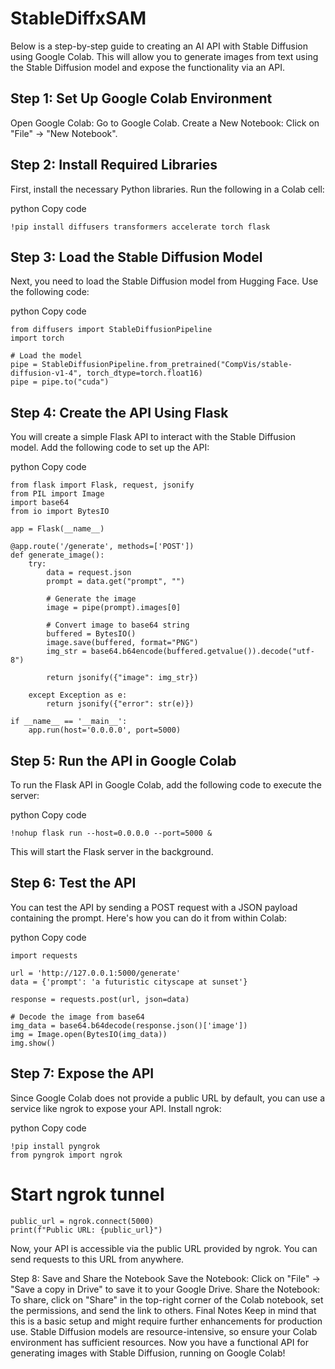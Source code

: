 # StableDiffxSAM
Below is a step-by-step guide to creating an AI API with Stable Diffusion using Google Colab. This will allow you to generate images from text using the Stable Diffusion model and expose the functionality via an API.

## Step 1: Set Up Google Colab Environment
Open Google Colab: Go to Google Colab.
Create a New Notebook: Click on "File" → "New Notebook".
## Step 2: Install Required Libraries
First, install the necessary Python libraries. Run the following in a Colab cell:

python
Copy code
```
!pip install diffusers transformers accelerate torch flask
```
## Step 3: Load the Stable Diffusion Model
Next, you need to load the Stable Diffusion model from Hugging Face. Use the following code:

python
Copy code
```
from diffusers import StableDiffusionPipeline
import torch

# Load the model
pipe = StableDiffusionPipeline.from_pretrained("CompVis/stable-diffusion-v1-4", torch_dtype=torch.float16)
pipe = pipe.to("cuda")
```
## Step 4: Create the API Using Flask
You will create a simple Flask API to interact with the Stable Diffusion model. Add the following code to set up the API:

python
Copy code
```
from flask import Flask, request, jsonify
from PIL import Image
import base64
from io import BytesIO

app = Flask(__name__)

@app.route('/generate', methods=['POST'])
def generate_image():
    try:
        data = request.json
        prompt = data.get("prompt", "")
        
        # Generate the image
        image = pipe(prompt).images[0]
        
        # Convert image to base64 string
        buffered = BytesIO()
        image.save(buffered, format="PNG")
        img_str = base64.b64encode(buffered.getvalue()).decode("utf-8")
        
        return jsonify({"image": img_str})
    
    except Exception as e:
        return jsonify({"error": str(e)})

if __name__ == '__main__':
    app.run(host='0.0.0.0', port=5000)
```
## Step 5: Run the API in Google Colab
To run the Flask API in Google Colab, add the following code to execute the server:

python
Copy code
```
!nohup flask run --host=0.0.0.0 --port=5000 &
```
This will start the Flask server in the background.

## Step 6: Test the API
You can test the API by sending a POST request with a JSON payload containing the prompt. Here's how you can do it from within Colab:

python
Copy code
```
import requests

url = 'http://127.0.0.1:5000/generate'
data = {'prompt': 'a futuristic cityscape at sunset'}

response = requests.post(url, json=data)

# Decode the image from base64
img_data = base64.b64decode(response.json()['image'])
img = Image.open(BytesIO(img_data))
img.show()
```
## Step 7: Expose the API
Since Google Colab does not provide a public URL by default, you can use a service like ngrok to expose your API. Install ngrok:

python
Copy code
```
!pip install pyngrok
from pyngrok import ngrok
```
# Start ngrok tunnel
```
public_url = ngrok.connect(5000)
print(f"Public URL: {public_url}")
```
Now, your API is accessible via the public URL provided by ngrok. You can send requests to this URL from anywhere.

Step 8: Save and Share the Notebook
Save the Notebook: Click on "File" → "Save a copy in Drive" to save it to your Google Drive.
Share the Notebook: To share, click on "Share" in the top-right corner of the Colab notebook, set the permissions, and send the link to others.
Final Notes
Keep in mind that this is a basic setup and might require further enhancements for production use.
Stable Diffusion models are resource-intensive, so ensure your Colab environment has sufficient resources.
Now you have a functional API for generating images with Stable Diffusion, running on Google Colab!
